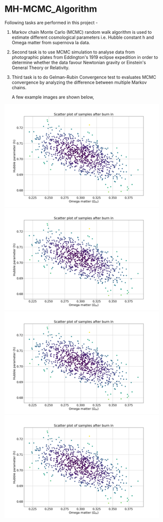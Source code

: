 # MH-MCMC_Algorithm

Following tasks are performed in this project -

1. Markov chain Monte Carlo (MCMC) random walk algorithm is used to estimate different cosmological parameters i.e. Hubble constant h and Omega matter from supernova Ia data.

2. Second task is to use MCMC simulation to analyse data from photographic plates from Eddington's 1919 eclipse expedition in order to determine whether the data favour Newtonian gravity or Einstein's General Theory or Relativity.

3. Third task is to do Gelman-Rubin Convergence test to evaluates MCMC convergence by analyzing the difference between multiple Markov chains.

     A few example images are shown below,

![Image of Photo](https://github.com/KrishangiKashyap/MH-MCMC_Algorithm/blob/main/Burn%20in.png?width=40&height=5)
![Image of Photo](https://github.com/KrishangiKashyap/MH-MCMC_Algorithm/blob/main/Burn%20in.png?width=40&height=5)
![Image of Photo](https://github.com/KrishangiKashyap/MH-MCMC_Algorithm/blob/main/Burn%20in.png?width=40&height=5)
![Image of Photo](https://github.com/KrishangiKashyap/MH-MCMC_Algorithm/blob/main/Burn%20in.png?width=40&height=5)

   

